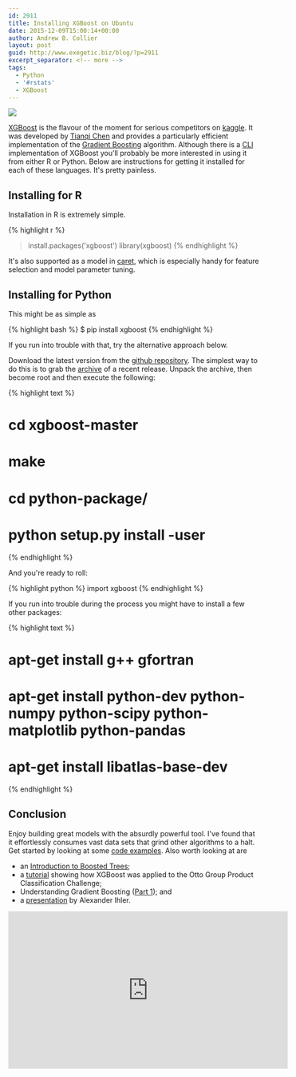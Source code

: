 ```yaml
---
id: 2911
title: Installing XGBoost on Ubuntu
date: 2015-12-09T15:00:14+00:00
author: Andrew B. Collier
layout: post
guid: http://www.exegetic.biz/blog/?p=2911
excerpt_separator: <!-- more -->
tags:
  - Python
  - '#rstats'
  - XGBoost
---
```

<!-- more -->

<img src="{{ site.baseurl }}/static/img/2015/12/xgboost.png" >

[XGBoost](https://github.com/dmlc/xgboost) is the flavour of the moment for serious competitors on [kaggle](https://www.kaggle.com/). It was developed by [Tianqi Chen](https://www.kaggle.com/tqchen) and provides a particularly efficient implementation of the [Gradient Boosting](https://en.wikipedia.org/wiki/Gradient_boosting) algorithm. Although there is a [CLI](https://en.wikipedia.org/wiki/Command-line_interface) implementation of XGBoost you'll probably be more interested in using it from either R or Python. Below are instructions for getting it installed for each of these languages. It's pretty painless.

## Installing for R

Installation in R is extremely simple.

{% highlight r %}
> install.packages('xgboost')
> library(xgboost)
{% endhighlight %}
  
It's also supported as a model in [caret](http://topepo.github.io/caret/index.html), which is especially handy for feature selection and model parameter tuning.

## Installing for Python

This might be as simple as

{% highlight bash %}
$ pip install xgboost
{% endhighlight %}

If you run into trouble with that, try the alternative approach below.

Download the latest version from the [github repository](https://github.com/dmlc/xgboost). The simplest way to do this is to grab the [archive](https://github.com/dmlc/xgboost/archive/0.47.tar.gz) of a recent release. Unpack the archive, then become root and then execute the following:
  
{% highlight text %}
# cd xgboost-master
# make
# cd python-package/
# python setup.py install -user
{% endhighlight %}
  
And you're ready to roll:
  
{% highlight python %}
import xgboost
{% endhighlight %}

If you run into trouble during the process you might have to install a few other packages:
  
{% highlight text %}
# apt-get install g++ gfortran
# apt-get install python-dev python-numpy python-scipy python-matplotlib python-pandas
# apt-get install libatlas-base-dev
{% endhighlight %}

## Conclusion

Enjoy building great models with the absurdly powerful tool. I've found that it effortlessly consumes vast data sets that grind other algorithms to a halt. Get started by looking at some [code examples](https://github.com/dmlc/xgboost/tree/master/demo). Also worth looking at are

* an [Introduction to Boosted Trees](https://xgboost.readthedocs.org/en/latest/model.html); 
* a [tutorial](https://www.kaggle.com/tqchen/otto-group-product-classification-challenge/understanding-xgboost-model-on-otto-data) showing how XGBoost was applied to the Otto Group Product Classification Challenge; 
* Understanding Gradient Boosting ([Part 1](http://rcarneva.github.io/understanding-gradient-boosting-part-1.html)); and 
* a [presentation](https://www.youtube.com/watch?v=sRktKszFmSk) by Alexander Ihler.

<iframe width="560" height="315" src="https://www.youtube.com/embed/zwKFyMkvNXE" frameborder="0" allowfullscreen></iframe>